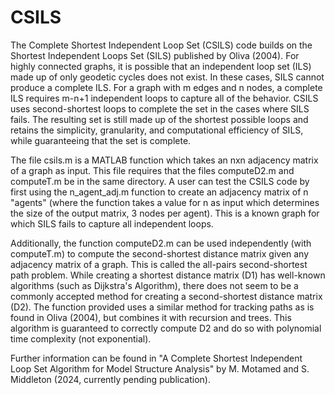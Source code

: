 # CSILS

The Complete Shortest Independent Loop Set (CSILS) code builds on the Shortest Independent Loops Set (SILS)
published by Oliva (2004). For highly connected graphs, it is possible that an independent loop set (ILS)
made up of only geodetic cycles does not exist. In these cases, SILS cannot produce a complete ILS. For a 
graph with m edges and n nodes, a complete ILS requires m-n+1 independent loops to capture all of the behavior.
CSILS uses second-shortest loops to complete the set in the cases where SILS fails. The resulting set is still
made up of the shortest possible loops and retains the simplicity, granularity, and computational efficiency of SILS,
while guaranteeing that the set is complete. 

The file csils.m is a MATLAB function which takes an nxn adjacency matrix of a graph as input. This file requires that 
the files computeD2.m and computeT.m be in the same directory. A user can test the CSILS code by first using the
n_agent_adj.m function to create an adjacency matrix of n "agents" (where the function takes a value for n as input 
which determines the size of the output matrix, 3 nodes per agent). This is a known graph for which SILS fails to 
capture all independent loops.

Additionally, the function computeD2.m can be used independently (with computeT.m) to compute the second-shortest 
distance matrix given any adjacency matrix of a graph. This is called the all-pairs second-shortest path problem. 
While creating a shortest distance matrix (D1) has well-known algorithms (such as Dijkstra's Algorithm), there does not 
seem to be a commonly accepted method for creating a second-shortest distance matrix (D2). The function provided uses a similar 
method for tracking paths as is found in Oliva (2004), but combines it with recursion and trees. This algorithm is
guaranteed to correctly compute D2 and do so with polynomial time complexity (not exponential). 

Further information can be found in "A Complete Shortest Independent Loop Set Algorithm for Model Structure
Analysis" by M. Motamed and S. Middleton (2024, currently pending publication). 
